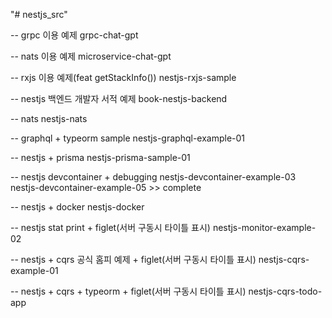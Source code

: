 "# nestjs_src"

-- grpc 이용 예제
grpc-chat-gpt

-- nats 이용 예제
microservice-chat-gpt

-- rxjs 이용 예제(feat getStackInfo())
nestjs-rxjs-sample

-- nestjs 백엔드 개발자 서적 예제
book-nestjs-backend

-- nats
nestjs-nats

-- graphql + typeorm sample
nestjs-graphql-example-01

-- nestjs + prisma
nestjs-prisma-sample-01

-- nestjs devcontainer + debugging
nestjs-devcontainer-example-03
nestjs-devcontainer-example-05 >> complete

-- nestjs + docker
nestjs-docker

-- nestjs stat print + figlet(서버 구동시 타이틀 표시)
nestjs-monitor-example-02

-- nestjs + cqrs 공식 홈피 예제 + figlet(서버 구동시 타이틀 표시)
nestjs-cqrs-example-01

-- nestjs + cqrs + typeorm + figlet(서버 구동시 타이틀 표시)
nestjs-cqrs-todo-app


